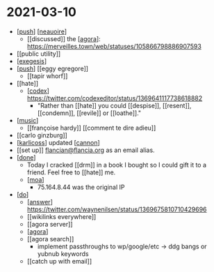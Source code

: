 # 2021-03-10

- [[push]] [[neauoire]]
  - [[discussed]] the [[agora]]: https://merveilles.town/web/statuses/105866798886907593
- [[public utility]]
- [[exegesis]]
- [[push]] [[eggy egregore]]
  - [[tapir whorf]]
- [[hate]]
  - [[codex]] https://twitter.com/codexeditor/status/1369641117738618882
    - "Rather than [[hate]] you could [[despise]], [[resent]], [[condemn]], [[revile]] or [[loathe]]."
- [[music]]
  - [[françoise hardy]] [[comment te dire adieu]]
- [[carlo ginzburg]]
- [[karlicoss]] updated [[cannon]]
- [[set up]] flancian@flancia.org as an email alias.
- [[done]]
  - Today I cracked [[drm]] in a book I bought so I could gift it to a friend. Feel free to [[hate]] me.
  - [[moa]]
    - 75.164.8.44 was the original IP
- [[do]]
  - [[answer]] https://twitter.com/waynenilsen/status/1369675810710429696
  - [[wikilinks everywhere]]
  - [[agora server]]
  - [[agora]]
  - [[agora search]]
    - implement passthroughs to wp/google/etc -> ddg bangs or yubnub keywords
  - [[catch up with email]]

[//begin]: # "Autogenerated link references for markdown compatibility"
[push]: ../push "Push"
[neauoire]: ../neauoire "neauoire"
[agora]: ../agora "Agora"
[exegesis]: ../exegesis "Exegesis"
[codex]: ../codex "Codex"
[music]: ../music "Music"
[karlicoss]: ../karlicoss "Karlicoss"
[cannon]: ../cannon "Cannon"
[done]: ../done "DONE"
[moa]: ../moa "Moa"
[do]: ../do "Do"
[answer]: ../answer "Answer"
[//end]: # "Autogenerated link references"